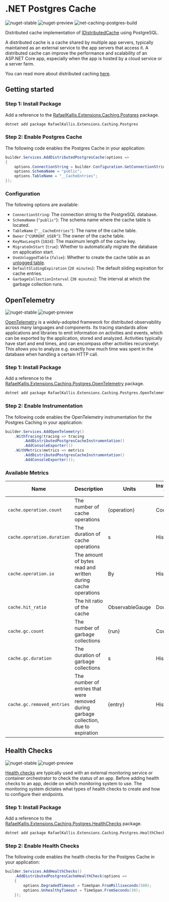 # .NET Postgres Cache

![nuget-stable](https://img.shields.io/nuget/v/RafaelKallis.Extensions.Caching.Postgres.svg?label=stable)
![nuget-preview](https://img.shields.io/nuget/vpre/RafaelKallis.Extensions.Caching.Postgres.svg?label=preview)
![net-caching-postgres-build](https://github.com/rafaelkallis/net-caching-postgres/actions/workflows/build.yml/badge.svg)

Distributed cache implementation of [IDistributedCache](https://learn.microsoft.com/en-us/dotnet/api/microsoft.extensions.caching.distributed.idistributedcache) using PostgreSQL.

A distributed cache is a cache shared by multiple app servers, typically maintained as an external service to the app servers that access it. A distributed cache can improve the performance and scalability of an ASP.NET Core app, especially when the app is hosted by a cloud service or a server farm.

You can read more about distributed caching [here](https://docs.microsoft.com/en-us/aspnet/core/performance/caching/distributed).

## Getting started

### Step 1: Install Package

Add a reference to the [RafaelKallis.Extensions.Caching.Postgres](https://www.nuget.org/packages/RafaelKallis.Extensions.Caching.Postgres) package.

```sh
dotnet add package RafaelKallis.Extensions.Caching.Postgres
```

### Step 2: Enable Postgres Cache

The following code enables the Postgres Cache in your application:

```csharp
builder.Services.AddDistributedPostgresCache(options =>
{
    options.ConnectionString = builder.Configuration.GetConnectionString("Database");
    options.SchemaName = "public";
    options.TableName = "__CacheEntries";
});
```

### Configuration

The following options are available:
- `ConnectionString`: The connection string to the PostgreSQL database.
- `SchemaName` (`"public"`): The schema name where the cache table is located.
- `TableName` (`"__CacheEntries"`): The name of the cache table.
- `Owner` (`"CURRENT_USER"`): The owner of the cache table.
- `KeyMaxLength` (`1024`): The maximum length of the cache key.
- `MigrateOnStart` (`true`): Whether to automatically migrate the database on application start.
- `UseUnloggedTable` (`false`): Whether to create the cache table as an [unlogged table](https://pganalyze.com/blog/5mins-postgres-unlogged-tables).
- `DefaultSlidingExpiration` (`20 minutes`): The default sliding expiration for cache entries.
- `GarbageCollectionInterval` (`30 minutes`): The interval at which the garbage collection runs.

## OpenTelemetry

![nuget-stable](https://img.shields.io/nuget/v/RafaelKallis.Extensions.Caching.Postgres.OpenTelemetry.svg?label=stable)
![nuget-preview](https://img.shields.io/nuget/vpre/RafaelKallis.Extensions.Caching.Postgres.OpenTelemetry.svg?label=preview)

[OpenTelemetry](https://opentelemetry.io) is a widely-adopted framework for distributed observability across many languages and components. Its tracing standards allow applications and libraries to emit information on activities and events, which can be exported by the application, stored and analyzed. Activities typically have start and end times, and can encompass other activities recursivelyr. This allows you to analyze e.g. exactly how much time was spent in the database when handling a certain HTTP call.

### Step 1: Install Package

Add a reference to the [RafaelKallis.Extensions.Caching.Postgres.OpenTelemetry](https://www.nuget.org/packages/RafaelKallis.Extensions.Caching.Postgres.OpenTelemetry) package.

```sh
dotnet add package RafaelKallis.Extensions.Caching.Postgres.OpenTelemetry
```

### Step 2: Enable Instrumentation

The following code enables the OpenTelemetry instrumentation for the Postgres Caching in your application:

```csharp
builder.Services.AddOpenTelemetry()
    .WithTracing(tracing => tracing
        .AddDistributedPostgresCacheInstrumentation()
        .AddConsoleExporter())
    .WithMetrics(metrics => metrics
        .AddDistributedPostgresCacheInstrumentation()
        .AddConsoleExporter());
```

### Available Metrics

| Name | Description | Units | Instrument Type | Value Type | Attributes |
|---|---|---|---|---|---|
| `cache.operation.count` | The number of cache operations | {operation} | Counter | Int64 | `cache.operation.type` (`get`, `set`, `refresh`, `remove`); `cache.operation.key` |
| `cache.operation.duration` | The duration of cache operations | s | Histogram | Int64 | `cache.operation.type` (`get`, `set`, `refresh`, `remove`), `cache.operation.key` |
| `cache.operation.io` | The amount of bytes read and written during cache operations | By | Histogram | Int64 | `cache.operation.type` (`get`, `set`, `refresh`, `remove`), `cache.operation.key` |
| `cache.hit_ratio` | The hit ratio of the cache | ObservableGauge | Double |
| `cache.gc.count` | The number of garbage collections | {run} | Counter | Int64 |
| `cache.gc.duration` | The duration of garbage collections | s | Histogram | Int64 |
| `cache.gc.removed_entries` | The number of entries that were removed during garbage collection, due to expiration | {entry} | Histogram | Int64

## Health Checks

![nuget-stable](https://img.shields.io/nuget/v/RafaelKallis.Extensions.Caching.Postgres.HealthChecks.svg?label=stable)
![nuget-preview](https://img.shields.io/nuget/vpre/RafaelKallis.Extensions.Caching.Postgres.HealthChecks.svg?label=preview)

[Health checks](https://learn.microsoft.com/en-us/aspnet/core/host-and-deploy/health-checks) are typically used with an external monitoring service or container orchestrator to check the status of an app. Before adding health checks to an app, decide on which monitoring system to use. The monitoring system dictates what types of health checks to create and how to configure their endpoints.

### Step 1: Install Package

Add a reference to the [RafaelKallis.Extensions.Caching.Postgres.HealthChecks](https://www.nuget.org/packages/RafaelKallis.Extensions.Caching.Postgres.HealthChecks) package.

```sh
dotnet add package RafaelKallis.Extensions.Caching.Postgres.HealthChecks
```

### Step 2: Enable Health Checks

The following code enables the health checks for the Postgres Cache in your application:

```csharp
builder.Services.AddHealthChecks()
    .AddDistributedPostgresCacheHealthCheck(options => 
    {
        options.DegradedTimeout = TimeSpan.FromMilliseconds(500);
        options.UnhealthyTimeout = TimeSpan.FromSeconds(30);
    });
```